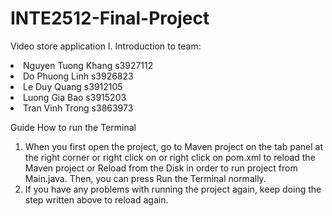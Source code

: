 # INTE2512-Final-Project
Video store application
I. Introduction to team:
<li> Nguyen Tuong Khang s3927112
<li> Do Phuong Linh s3926823
<li> Le Duy Quang s3912105
<li> Luong Gia Bao s3915203
<li> Tran Vinh Trong s3863973



Guide How to run the Terminal 
1) When you first open the project, go to Maven project on the tab panel at the right corner or right click on or right click on pom.xml to reload the Maven project or Reload from the Disk in order to run project from Main.java. Then, you can press Run the Terminal normally.  
2) If you have any problems with running the project again, keep doing the step written above to reload again. 
